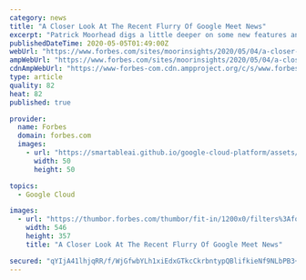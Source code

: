 ```yaml
---
category: news
title: "A Closer Look At The Recent Flurry Of Google Meet News"
excerpt: "Patrick Moorhead digs a little deeper on some new features announced for Meet, along with some customer stories of utilizing G Suite and Meet in the time of COVID-19."
publishedDateTime: 2020-05-05T01:49:00Z
webUrl: "https://www.forbes.com/sites/moorinsights/2020/05/04/a-closer-look-at-the-recent-flurry-of-google-meet-news/"
ampWebUrl: "https://www.forbes.com/sites/moorinsights/2020/05/04/a-closer-look-at-the-recent-flurry-of-google-meet-news/amp/"
cdnAmpWebUrl: "https://www-forbes-com.cdn.ampproject.org/c/s/www.forbes.com/sites/moorinsights/2020/05/04/a-closer-look-at-the-recent-flurry-of-google-meet-news/amp/"
type: article
quality: 82
heat: 82
published: true

provider:
  name: Forbes
  domain: forbes.com
  images:
    - url: "https://smartableai.github.io/google-cloud-platform/assets/images/organizations/forbes.com-50x50.jpg"
      width: 50
      height: 50

topics:
  - Google Cloud

images:
  - url: "https://thumbor.forbes.com/thumbor/fit-in/1200x0/filters%3Aformat%28jpg%29/https%3A%2F%2Fspecials-images.forbesimg.com%2Fimageserve%2F5eb0b54ca7e7a500072013f8%2F0x0.jpg"
    width: 546
    height: 357
    title: "A Closer Look At The Recent Flurry Of Google Meet News"

secured: "qYIjA41lhjqRR/f/WjGfwbYLh1xiEdxGTkcCkrbntypQBlifkieNf9NLbPB3+llQlOr2zfNFCyFfmrKiJEowdQ39zcSVhhCV2zw8MrHHBjSvdlOHDpN/OG5W0SCx+inDrv8UGgo3V7ryeDG5h9cLxGtF08x40cUR5PHSZ0jrX1hWvAgmWScEJanqn6JOMwgNvM3M8ne6TEm4Cpa3gEoUCX9gL0rQaJ6yHqZy9hoOoLdmQkdj8angks0xNPU6ndQnWhV/yfvtBOjRU1Uc+8O+cBLGdmiaelBDLBH2bknm3h1X64DwPcKiMvxdE7ZoJov+;mbgpWh+jkJXM5GfMLyiqAQ=="
---
```


